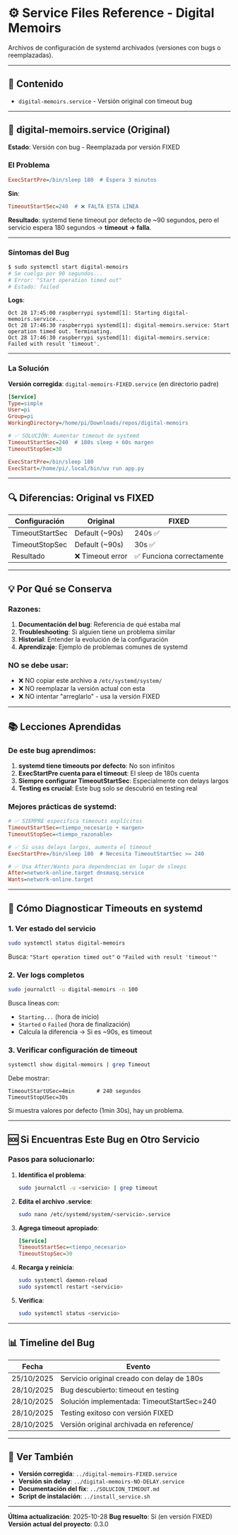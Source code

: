 # ⚙️ Service Files Reference - Digital Memoirs

Archivos de configuración de systemd archivados (versiones con bugs o reemplazadas).

---

## 📁 Contenido

- `digital-memoirs.service` - Versión original con timeout bug

---

## 📖 digital-memoirs.service (Original)

**Estado**: Versión con bug - Reemplazada por versión FIXED

### El Problema

```ini
ExecStartPre=/bin/sleep 180  # Espera 3 minutos
```

**Sin**:
```ini
TimeoutStartSec=240  # ❌ FALTA ESTA LÍNEA
```

**Resultado**: systemd tiene timeout por defecto de ~90 segundos, pero el servicio espera 180 segundos → **timeout → falla**.

---

### Síntomas del Bug

```bash
$ sudo systemctl start digital-memoirs
# Se cuelga por 90 segundos...
# Error: "Start operation timed out"
# Estado: failed
```

**Logs**:
```
Oct 28 17:45:00 raspberrypi systemd[1]: Starting digital-memoirs.service...
Oct 28 17:46:30 raspberrypi systemd[1]: digital-memoirs.service: Start operation timed out. Terminating.
Oct 28 17:46:30 raspberrypi systemd[1]: digital-memoirs.service: Failed with result 'timeout'.
```

---

### La Solución

**Versión corregida**: `digital-memoirs-FIXED.service` (en directorio padre)

```ini
[Service]
Type=simple
User=pi
Group=pi
WorkingDirectory=/home/pi/Downloads/repos/digital-memoirs

# ✅ SOLUCIÓN: Aumentar timeout de systemd
TimeoutStartSec=240  # 180s sleep + 60s margen
TimeoutStopSec=30

ExecStartPre=/bin/sleep 180
ExecStart=/home/pi/.local/bin/uv run app.py
```

---

## 🔍 Diferencias: Original vs FIXED

| Configuración | Original | FIXED |
|---------------|----------|-------|
| TimeoutStartSec | Default (~90s) | 240s ✅ |
| TimeoutStopSec | Default (~90s) | 30s ✅ |
| Resultado | ❌ Timeout error | ✅ Funciona correctamente |

---

## 💡 Por Qué se Conserva

### Razones:

1. **Documentación del bug**: Referencia de qué estaba mal
2. **Troubleshooting**: Si alguien tiene un problema similar
3. **Historial**: Entender la evolución de la configuración
4. **Aprendizaje**: Ejemplo de problemas comunes de systemd

### NO se debe usar:

- ❌ NO copiar este archivo a `/etc/systemd/system/`
- ❌ NO reemplazar la versión actual con esta
- ❌ NO intentar "arreglarlo" - usa la versión FIXED

---

## 📚 Lecciones Aprendidas

### De este bug aprendimos:

1. **systemd tiene timeouts por defecto**: No son infinitos
2. **ExecStartPre cuenta para el timeout**: El sleep de 180s cuenta
3. **Siempre configurar TimeoutStartSec**: Especialmente con delays largos
4. **Testing es crucial**: Este bug solo se descubrió en testing real

### Mejores prácticas de systemd:

```ini
# ✅ SIEMPRE especifica timeouts explícitos
TimeoutStartSec=<tiempo_necesario + margen>
TimeoutStopSec=<tiempo_razonable>

# ✅ Si usas delays largos, aumenta el timeout
ExecStartPre=/bin/sleep 180  # Necesita TimeoutStartSec >= 240

# ✅ Usa After/Wants para dependencias en lugar de sleeps
After=network-online.target dnsmasq.service
Wants=network-online.target
```

---

## 🔧 Cómo Diagnosticar Timeouts en systemd

### 1. Ver estado del servicio

```bash
sudo systemctl status digital-memoirs
```

Busca: `"Start operation timed out"` o `"Failed with result 'timeout'"`

### 2. Ver logs completos

```bash
sudo journalctl -u digital-memoirs -n 100
```

Busca líneas con:
- `Starting...` (hora de inicio)
- `Started` o `Failed` (hora de finalización)
- Calcula la diferencia → Si es ~90s, es timeout

### 3. Verificar configuración de timeout

```bash
systemctl show digital-memoirs | grep Timeout
```

Debe mostrar:
```
TimeoutStartUSec=4min       # 240 segundos
TimeoutStopUSec=30s
```

Si muestra valores por defecto (1min 30s), hay un problema.

---

## 🆘 Si Encuentras Este Bug en Otro Servicio

### Pasos para solucionarlo:

1. **Identifica el problema**:
   ```bash
   sudo journalctl -u <servicio> | grep timeout
   ```

2. **Edita el archivo .service**:
   ```bash
   sudo nano /etc/systemd/system/<servicio>.service
   ```

3. **Agrega timeout apropiado**:
   ```ini
   [Service]
   TimeoutStartSec=<tiempo_necesario>
   TimeoutStopSec=30
   ```

4. **Recarga y reinicia**:
   ```bash
   sudo systemctl daemon-reload
   sudo systemctl restart <servicio>
   ```

5. **Verifica**:
   ```bash
   sudo systemctl status <servicio>
   ```

---

## 📊 Timeline del Bug

| Fecha | Evento |
|-------|--------|
| 25/10/2025 | Servicio original creado con delay de 180s |
| 28/10/2025 | Bug descubierto: timeout en testing |
| 28/10/2025 | Solución implementada: TimeoutStartSec=240 |
| 28/10/2025 | Testing exitoso con versión FIXED |
| 28/10/2025 | Versión original archivada en reference/ |

---

## 🔗 Ver También

- **Versión corregida**: `../digital-memoirs-FIXED.service`
- **Versión sin delay**: `../digital-memoirs-NO-DELAY.service`
- **Documentación del fix**: `../SOLUCION_TIMEOUT.md`
- **Script de instalación**: `../install_service.sh`

---

**Última actualización**: 2025-10-28
**Bug resuelto**: Sí (en versión FIXED)
**Versión actual del proyecto**: 0.3.0
